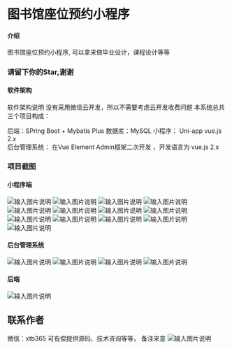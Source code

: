 # 图书馆座位预约小程序

#### 介绍

图书馆座位预约小程序, 可以拿来做毕业设计，课程设计等等

### 请留下你的Star,谢谢

#### 软件架构

软件架构说明
没有采用微信云开发，所以不需要考虑云开发收费问题
本系统总共三个项目构成：

后端：SPring Boot + Mybatis Plus  数据库：MySQL
小程序： Uni-app  vue.js 2.x  
后台管理系统： 在Vue Element Admin框架二次开发 ，开发语言为 vue.js 2.x

### 项目截图
#### 小程序端
![输入图片说明](img/0334d512687a07111b8cf58e10377788.png)
![输入图片说明](img/143cf8d2fcb1742962039fbd7465592b.png)
![输入图片说明](img/1fdffbbfba093843d6255fc7dec3e7e9.png)
![输入图片说明](img/2a320d347259b4c4ad93b996385d70f7.png)
![输入图片说明](img/5a2081a08f176b4393e341a19d1b4969.png)
![输入图片说明](img/6887993b83260d5e99a2c5dc453354a4.png)
![输入图片说明](img/8fac9ab24224cc739856a3017b8280fd.png)
![输入图片说明](img/9a7f77ddb49827ed79ed2eebd7f7e830.png)
![输入图片说明](img/9caff5981ce67db42207332900e25567.png)
![输入图片说明](img/a3791fd3db2c1989eebb1c0c5b18a552.png)
![输入图片说明](img/b5bd0a0f12e6c32d75869011811a136e.png)
![输入图片说明](img/d1d932214db70b835803ff65b082e5f5.png)
![输入图片说明](img/d8a8a693b8f66b81ee3b3bc44b4c7eab.png)
#### 后台管理系统
![输入图片说明](img/image.png)
![输入图片说明](image1.png)
![输入图片说明](img/image2.png)
![输入图片说明](img/image3.png)
#### 后端
![输入图片说明](img/image4.png)

## 联系作者
微信：xtb365 可有偿提供源码、技术咨询等等，  备注来意
![输入图片说明](img/cd96babbedd25ddede11eea880bfa7b.jpg)

